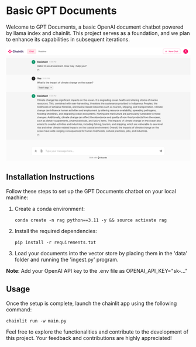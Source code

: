 # Basic GPT Documents

Welcome to GPT Documents, a basic OpenAI document chatbot powered by llama index and chainlit. This project serves as a foundation, and we plan to enhance its capabilities in subsequent iterations.

![Alt Text](images/ChainlitRAG.png)

## Installation Instructions

Follow these steps to set up the GPT Documents chatbot on your local machine:

1. Create a conda environment:

   ```shell
   conda create -n rag python==3.11 -y && source activate rag
   ```

2. Install the required dependencies:

   ```shell
   pip install -r requirements.txt
   ```

3. Load your documents into the vector store by placing them in the 'data' folder and running the 'ingest.py' program.

**Note**: Add your OpenAI API key to the .env file as OPENAI_API_KEY="sk-..."

## Usage

Once the setup is complete, launch the chainlit app using the following command:

```shell
chainlit run -w main.py
```

Feel free to explore the functionalities and contribute to the development of this project. Your feedback and contributions are highly appreciated!
